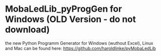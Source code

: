 # MobaLedLib_pyProgGen for Windows (OLD Version - do not download)

the new Python Programm Generator for Windows (wuthout Excel), Linux and Mac can be found here:
https://github.com/haroldlinke/pyMobaLedLib

